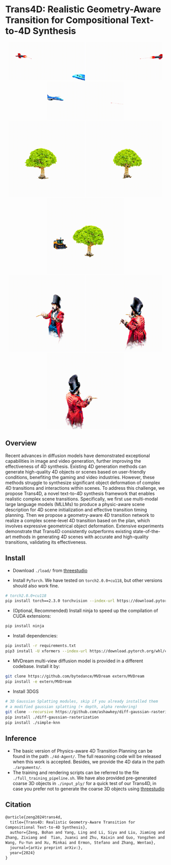 # Trans4D: Realistic Geometry-Aware Transition for Compositional Text-to-4D Synthesis


<p align="center">
<img src="assets/missile_plane_explode/view_1.gif" width="240" height="120"> <img src="assets/missile_plane_explode/view_2.gif" width="240" height="120"> <img src="assets/missile_plane_explode/view_3.gif" width="240" height="120"> 
<br/>
<img src="assets/tree_cut/view_1.gif" width="240" height="240"> <img src="assets/tree_cut/view_2.gif" width="240" height="240"> <img src="assets/tree_cut/view_3.gif" width="240" height="240"> 
<br/>
<img src="assets/magician_dancer_smoke/view_1.gif" width="240" height="240"> <img src="assets/magician_dancer_smoke/view_2.gif" width="240" height="240"> <img src="assets/magician_dancer_smoke/view_3.gif" width="240" height="240"> 
</p>


## Overview

Recent advances in diffusion models have demonstrated exceptional capabilities in image and video generation, further improving the effectiveness of 4D synthesis. Existing 4D generation methods can generate high-quality 4D objects or scenes based on user-friendly conditions, benefiting the gaming and video industries. However, these methods struggle to synthesize significant object deformation of complex 4D transitions and interactions within scenes. To address this challenge, we propose Trans4D, a novel text-to-4D synthesis framework that enables realistic complex scene transitions. Specifically, we first use multi-modal large language models (MLLMs) to produce a physic-aware scene description for 4D scene initialization and effective transition timing planning. Then we propose a geometry-aware 4D transition network to realize a complex scene-level 4D transition based on the plan, which involves expressive geometrical object deformation. Extensive experiments demonstrate that Trans4D consistently outperforms existing state-of-the-art methods in generating 4D scenes with accurate and high-quality transitions, validating its effectiveness.


## Install

- Download `./load/` from [threestudio](https://github.com/threestudio-project/threestudio)

- Install `PyTorch`. We have tested on `torch2.0.0+cu118`, but other versions should also work fine.

```sh
# torch2.0.0+cu118
pip install torch==2.3.0 torchvision --index-url https://download.pytorch.org/whl/cu118
```

- (Optional, Recommended) Install ninja to speed up the compilation of CUDA extensions:

```sh
pip install ninja
```

- Install dependencies:

```sh
pip install -r requirements.txt
pip3 install -U xformers --index-url https://download.pytorch.org/whl/cu118
```

- MVDream multi-view diffusion model is provided in a different codebase. Install it by:

```sh
git clone https://github.com/bytedance/MVDream extern/MVDream
pip install -e extern/MVDream 
```

- Install 3DGS

```bash
# 3D Gaussian Splatting modules, skip if you already installed them
# a modified gaussian splatting (+ depth, alpha rendering)
git clone --recursive https://github.com/ashawkey/diff-gaussian-rasterization
pip install ./diff-gaussian-rasterization
pip install ./simple-knn
```

## Inference

- The basic version of Physics-aware 4D Transition Planning can be found in the path `./4d-Agent/`. The full reasoning code will be released when this work is accepted. Besides, we provide the 4D data in the path `./arguments/`.
- The training and rendering scripts can be referred to the file `./full_training_pipeline.sh`. We have also provided pre-generated coarse 3D objects in `./input_ply/` for a quick test of our Trans4D, in case you prefer not to generate the coarse 3D objects using [threestudio](https://github.com/threestudio-project/threestudio)

## Citation
```
@article{zeng2024trans4d,
  title={Trans4D: Realistic Geometry-Aware Transition for Compositional Text-to-4D Synthesis},
  author={Zeng, Bohan and Yang, Ling and Li, Siyu and Liu, Jiaming and Zhang, Zixiang and  Tian, Juanxi and Zhu, Kaixin and Guo, Yongzhen and Wang, Fu-Yun and Xu, Minkai and Ermon, Stefano and Zhang, Wentao},
  journal={arXiv preprint arXiv:},
  year={2024}
}
```